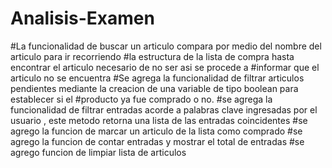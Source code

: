 # Analisis-Examen
#La funcionalidad de buscar un articulo compara por medio del nombre del articulo para ir recorriendo
#la estructura de la lista de compra hasta encontrar el articulo necesario de no ser asi se procede a
#informar que el articulo no se encuentra
#Se agrega la funcionalidad de filtrar articulos pendientes mediante la creacion de una variable de tipo boolean para establecer si el
#producto ya fue comprado o no.
#se agrega la funcionalidad de filtrar entradas acorde a palabras clave ingresadas por el usuario , este metodo retorna una lista de las entradas coincidentes
#se agrego la funcion de marcar un articulo de la lista como comprado
#se agrego la funcion de contar entradas y mostrar el total de entradas
#se agrego funcion de limpiar lista de articulos



